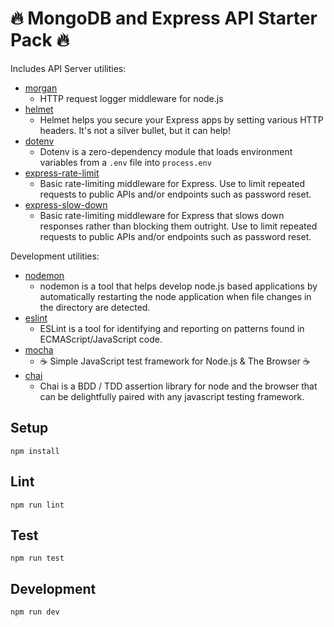 # 🔥 MongoDB and Express API Starter Pack 🔥

Includes API Server utilities:

* [morgan](https://www.npmjs.com/package/morgan)
  * HTTP request logger middleware for node.js
* [helmet](https://www.npmjs.com/package/helmet)
  * Helmet helps you secure your Express apps by setting various HTTP headers. It's not a silver bullet, but it can help!
* [dotenv](https://www.npmjs.com/package/dotenv)
  * Dotenv is a zero-dependency module that loads environment variables from a `.env` file into `process.env`
* [express-rate-limit](https://www.npmjs.com/package/express-rate-limit)
  * Basic rate-limiting middleware for Express. Use to limit repeated requests to public APIs and/or endpoints such as password reset.
* [express-slow-down](https://www.npmjs.com/package/express-slow-down)
  * Basic rate-limiting middleware for Express that slows down responses rather than blocking them outright. Use to limit repeated requests to public APIs and/or endpoints such as password reset.


Development utilities:

* [nodemon](https://www.npmjs.com/package/nodemon)
  * nodemon is a tool that helps develop node.js based applications by automatically restarting the node application when file changes in the directory are detected.
* [eslint](https://www.npmjs.com/package/eslint)
  * ESLint is a tool for identifying and reporting on patterns found in ECMAScript/JavaScript code.
* [mocha](https://www.npmjs.com/package/mocha)
  * ☕️ Simple JavaScript test framework for Node.js & The Browser ☕️
* [chai](https://www.npmjs.com/package/chai)
  * Chai is a BDD / TDD assertion library for node and the browser that can be delightfully paired with any javascript testing framework.

## Setup

```
npm install
```

## Lint

```
npm run lint
```

## Test

```
npm run test
```

## Development

```
npm run dev
```
